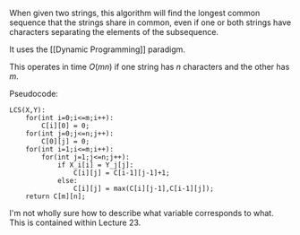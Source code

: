 
When given two strings, this algorithm will find the longest common sequence that the strings share in common, even if one or both strings have characters separating the elements of the subsequence.

It uses the [[Dynamic Programming]] paradigm.

This operates in time $O(mn)$ if one string has $n$ characters and the other has $m$.

Pseudocode:
```
LCS(X,Y):
	for(int i=0;i<=m;i++):
		C[i][0] = 0;
	for(int j=0;j<=n;j++):
		C[0][j] = 0;
	for(int i=1;i<=m;i++):
		for(int j=1;j<=n;j++):
			if X_i[i] = Y_j[j]:
				C[i][j] = C[i-1][j-1]+1;
			else:
				C[i][j] = max(C[i][j-1],C[i-1][j]);
	return C[m][n];
```

I'm not wholly sure how to describe what variable corresponds to what. This is contained within Lecture 23.